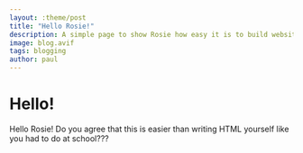 ```yaml
---
layout: :theme/post
title: "Hello Rosie!"
description: A simple page to show Rosie how easy it is to build websites with Roq
image: blog.avif
tags: blogging
author: paul
---
```


# Hello!
Hello Rosie! Do you agree that this is easier than writing HTML yourself like you had to do at school???